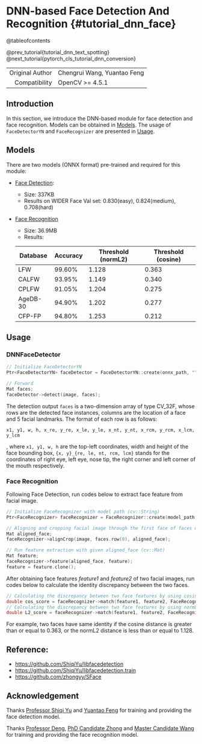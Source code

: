 # DNN-based Face Detection And Recognition {#tutorial_dnn_face}

@tableofcontents

@prev_tutorial{tutorial_dnn_text_spotting}
@next_tutorial{pytorch_cls_tutorial_dnn_conversion}

| | |
| -: | :- |
| Original Author | Chengrui Wang, Yuantao Feng |
| Compatibility | OpenCV >= 4.5.1 |

## Introduction

In this section, we introduce the DNN-based module for face detection and face recognition. Models can be obtained in [Models](#Models). The usage of `FaceDetectorYN` and `FaceRecognizer` are presented in [Usage](#Usage).

## Models

There are two models (ONNX format) pre-trained and required for this module:
- [Face Detection](https://github.com/ShiqiYu/libfacedetection.train/tree/master/tasks/task1/onnx):
    - Size: 337KB
    - Results on WIDER Face Val set: 0.830(easy), 0.824(medium), 0.708(hard)
- [Face Recognition](https://drive.google.com/file/d/1ClK9WiB492c5OZFKveF3XiHCejoOxINW/view?usp=sharing)
    - Size: 36.9MB
    - Results:

    | Database | Accuracy | Threshold (normL2) | Threshold (cosine) |
    | -------- | -------- | ------------------ | ------------------ |
    | LFW      | 99.60%   | 1.128              | 0.363              |
    | CALFW    | 93.95%   | 1.149              | 0.340              |
    | CPLFW    | 91.05%   | 1.204              | 0.275              |
    | AgeDB-30 | 94.90%   | 1.202              | 0.277              |
    | CFP-FP   | 94.80%   | 1.253              | 0.212              |

## Usage

### DNNFaceDetector

```cpp
// Initialize FaceDetectorYN
Ptr<FaceDetectorYN> faceDetector = FaceDetectorYN::create(onnx_path, "", image.size(), score_thresh, nms_thresh, top_k);

// Forward
Mat faces;
faceDetector->detect(image, faces);
```

The detection output `faces` is a two-dimension array of type CV_32F, whose rows are the detected face instances, columns are the location of a face and 5 facial landmarks. The format of each row is as follows:

```
x1, y1, w, h, x_re, y_re, x_le, y_le, x_nt, y_nt, x_rcm, y_rcm, x_lcm, y_lcm
```
, where `x1, y1, w, h` are the top-left coordinates, width and height of the face bounding box, `{x, y}_{re, le, nt, rcm, lcm}` stands for the coordinates of right eye, left eye, nose tip, the right corner and left corner of the mouth respectively.


### Face Recognition

Following Face Detection, run codes below to extract face feature from facial image.

```cpp
// Initialize FaceRecognizer with model path (cv::String)
Ptr<FaceRecognizer> faceRecognizer = FaceRecognizer::create(model_path, "");

// Aligning and cropping facial image through the first face of faces detected by dnn_face::DNNFaceDetector
Mat aligned_face;
faceRecognizer->alignCrop(image, faces.row(0), aligned_face);

// Run feature extraction with given aligned_face (cv::Mat)
Mat feature;
faceRecognizer->feature(aligned_face, feature);
feature = feature.clone();
```

After obtaining face features *feature1* and *feature2* of two facial images, run codes below to calculate the identity discrepancy between the two faces.

```cpp
// Calculating the discrepancy between two face features by using cosine distance.
double cos_score = faceRecognizer->match(feature1, feature2, FaceRecognizer::DisType::COSINE);
// Calculating the discrepancy between two face features by using normL2 distance.
double L2_score = faceRecognizer->match(feature1, feature2, FaceRecognizer::DisType::NORM_L2);
```

For example, two faces have same identity if the cosine distance is greater than or equal to 0.363, or the normL2 distance is less than or equal to 1.128.

## Reference:

- https://github.com/ShiqiYu/libfacedetection
- https://github.com/ShiqiYu/libfacedetection.train
- https://github.com/zhongyy/SFace

## Acknowledgement

Thanks [Professor Shiqi Yu](https://github.com/ShiqiYu/) and [Yuantao Feng](https://github.com/fengyuentau) for training and providing the face detection model.

Thanks [Professor Deng](http://www.whdeng.cn/), [PhD Candidate Zhong](https://github.com/zhongyy/) and [Master Candidate Wang](https://github.com/crywang/) for training and providing the face recognition model.
